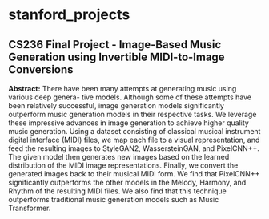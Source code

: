 # stanford_projects

## CS236 Final Project - Image-Based Music Generation using Invertible MIDI-to-Image Conversions

**Abstract:** There have been many attempts at generating music using various deep genera- tive models. Although some of these attempts have been relatively successful, image generation models significantly outperform music generation models in their respective tasks. We leverage these impressive advances in image generation to achieve higher quality music generation. Using a dataset consisting of classical musical instrument digital interface (MIDI) files, we map each file to a visual representation, and feed the resulting images to StyleGAN2, WassersteinGAN, and PixelCNN++. The given model then generates new images based on the learned distribution of the MIDI image representations. Finally, we convert the generated images back to their musical MIDI form. We find that PixelCNN++ significantly outperforms the other models in the Melody, Harmony, and Rhythm of the resulting MIDI files. We also find that this technique outperforms traditional music generation models such as Music Transformer.
